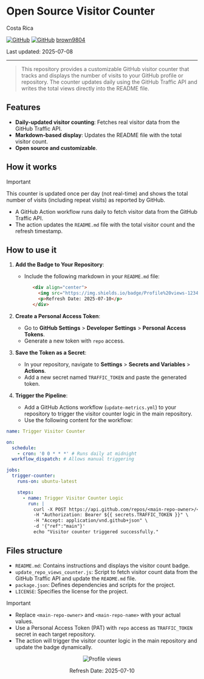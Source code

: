 # Open Source Visitor Counter

Costa Rica

[![GitHub](https://badgen.net/badge/icon/github?icon=github&label)](https://github.com)
[![GitHub](https://img.shields.io/badge/--181717?logo=github&logoColor=ffffff)](https://github.com/)
[brown9804](https://github.com/brown9804)

Last updated: 2025-07-08

----------

> This repository provides a customizable GitHub visitor counter that tracks and displays the number of visits to your GitHub profile or repository. The counter updates daily using the GitHub Traffic API and writes the total views directly into the README file.

## Features

- **Daily-updated visitor counting**: Fetches real visitor data from the GitHub Traffic API.
- **Markdown-based display**: Updates the README file with the total visitor count.
- **Open source and customizable**.

## How it works

> [!IMPORTANT]
> This counter is updated once per day (not real-time) and shows the total number of visits (including repeat visits) as reported by GitHub.

- A GitHub Action workflow runs daily to fetch visitor data from the GitHub Traffic API.
- The action updates the `README.md` file with the total visitor count and the refresh timestamp.

## How to use it

1. **Add the Badge to Your Repository**:
   - Include the following markdown in your `README.md` file:
     ```markdown
        <div align="center">
          <img src="https://img.shields.io/badge/Profile%20views-12345-yellow" alt="Profile views">
          <p>Refresh Date: 2025-07-10</p>
        </div>
     ```

2. **Create a Personal Access Token**:
   - Go to **GitHub Settings** > **Developer Settings** > **Personal Access Tokens**.
   - Generate a new token with `repo` access.

3. **Save the Token as a Secret**:
   - In your repository, navigate to **Settings** > **Secrets and Variables** > **Actions**.
   - Add a new secret named `TRAFFIC_TOKEN` and paste the generated token.

4. **Trigger the Pipeline**:
   - Add a GitHub Actions workflow (`update-metrics.yml`) to your repository to trigger the visitor counter logic in the main repository.
   - Use the following content for the workflow:

```yaml
name: Trigger Visitor Counter

on:
  schedule:
    - cron: '0 0 * * *' # Runs daily at midnight
  workflow_dispatch: # Allows manual triggering

jobs:
  trigger-counter:
    runs-on: ubuntu-latest

    steps:
      - name: Trigger Visitor Counter Logic
        run: |
          curl -X POST https://api.github.com/repos/<main-repo-owner>/<main-repo-name>/actions/workflows/update-metrics.yml/dispatches \
          -H "Authorization: Bearer ${{ secrets.TRAFFIC_TOKEN }}" \
          -H "Accept: application/vnd.github+json" \
          -d '{"ref":"main"}'
          echo "Visitor counter triggered successfully."
```
## Files structure

- `README.md`: Contains instructions and displays the visitor count badge.
- `update_repo_views_counter.js`: Script to fetch visitor count data from the GitHub Traffic API and update the `README.md` file.
- `package.json`: Defines dependencies and scripts for the project.
- `LICENSE`: Specifies the license for the project.

> [!IMPORTANT]
>
> - Replace `<main-repo-owner>` and `<main-repo-name>` with your actual values.
> - Use a Personal Access Token (PAT) with `repo` access as `TRAFFIC_TOKEN` secret in each target repository.
> - The action will trigger the visitor counter logic in the main repository and update the badge dynamically.

<div align="center">
  <img src="https://img.shields.io/badge/Profile%20views-12345-yellow" alt="Profile views">
  <p>Refresh Date: 2025-07-10</p>
</div>
